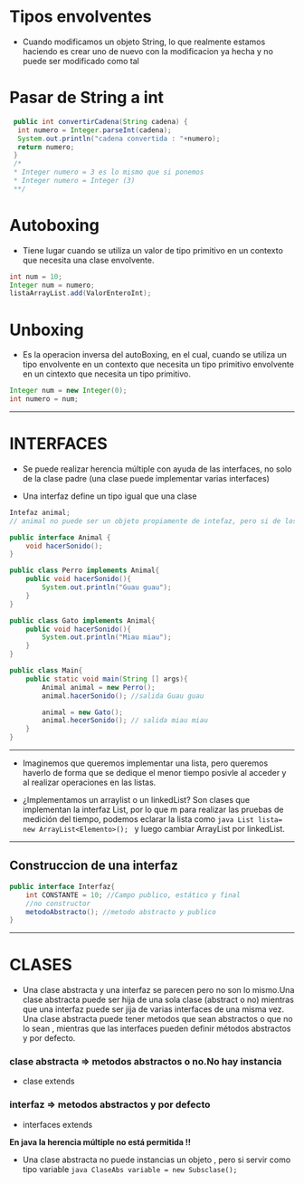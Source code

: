 # Tipos envolventes
- Cuando modificamos un objeto String, lo que realmente estamos haciendo es crear 
uno de nuevo con la modificacion ya hecha y no puede ser modificado como tal

# Pasar de String a int

```java
 public int convertirCadena(String cadena) {
  int numero = Integer.parseInt(cadena);
  System.out.println("cadena convertida : "+numero);
  return numero;
 }
 /*
 * Integer numero = 3 es lo mismo que si ponemos 
 * Integer numero = Integer (3)
 **/
```
# Autoboxing
- Tiene lugar cuando se utiliza un valor de tipo primitivo en un contexto que necesita una clase envolvente.

```java
int num = 10;
Integer num = numero;
listaArrayList.add(ValorEnteroInt);
```
# Unboxing
- Es la operacion inversa del autoBoxing, en el cual, cuando se utiliza un tipo envolvente en un contexto que necesita un tipo primitivo
envolvente en un cintexto que necesita un tipo primitivo.

```java
Integer num = new Integer(0);
int numero = num;
```
-----
# INTERFACES
- Se puede realizar herencia múltiple con ayuda de las interfaces, no solo de la clase padre (una clase puede implementar varias interfaces)

- Una interfaz define un tipo igual que una clase 

```java 
Intefaz animal;
// animal no puede ser un objeto propiamente de intefaz, pero si de los subtipos (clases que implementan la interfaz)

public interface Animal {
    void hacerSonido();
}

public class Perro implements Animal{
    public void hacerSonido(){
        System.out.println("Guau guau");
    }
}

public class Gato implements Animal{
    public void hacerSonido(){
        System.out.println("Miau miau");
    }
}

public class Main{
    public static void main(String [] args){
        Animal animal = new Perro();
        animal.hacerSonido(); //salida Guau guau

        animal = new Gato();
        animal.hecerSonido(); // salida miau miau
    }
}
```
-----

- Imaginemos que queremos implementar una lista, pero queremos haverlo de forma que se dedique el menor tiempo posivle al acceder y al realizar operaciones en las listas.

- ¿Implementamos un arraylist o un linkedList? Son clases que implementan la interfaz List, por lo que m para realizar las pruebas de medición del tiempo, podemos eclarar la lista como 
```java List lista= new ArrayList<Elemento>(); ``` y luego cambiar ArrayList por linkedList.
------

## Construccion de una interfaz
```java
public interface Interfaz{
    int CONSTANTE = 10; //Campo publico, estático y final
    //no constructor
    metodoAbstracto(); //metodo abstracto y publico
}
```
----
# CLASES
- Una clase abstracta y una interfaz se parecen pero no son lo mismo.Una clase abstracta puede ser hija de una sola clase (abstract o no) mientras que una interfaz puede ser jija de varias interfaces de una misma vez. Una clase abstracta puede tener metodos que sean abstractos o que no lo sean , mientras que las interfaces pueden definir métodos abstractos y por defecto.

### clase abstracta => metodos abstractos o no.No hay instancia 
 * clase extends
### interfaz => metodos abstractos y por defecto
 * interfaces extends

 **En java la herencia múltiple no está permitida !!**
 
- Una clase abstracta no puede instancias un objeto , pero si servir como tipo variable ```java ClaseAbs variable = new Subsclase(); ```
